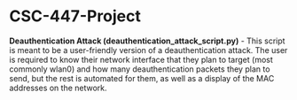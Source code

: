 # CSC-447-Project

**Deauthentication Attack (deauthentication_attack_script.py)** - This script is meant to be a user-friendly version of a deauthentication attack. The user is required to know their network interface that they plan to target (most commonly wlan0) and how many deauthentication packets they plan to send, but the rest is automated for them, as well as a display of the MAC addresses on the network.
